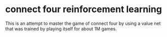 # connect four reinforcement learning

This is an attempt to master the game of connect four by using a value net that was trained by playing itself for about 1M games.
